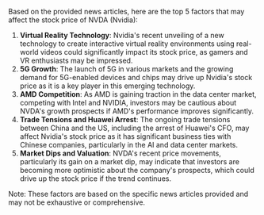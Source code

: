 Based on the provided news articles, here are the top 5 factors that may affect the stock price of NVDA (Nvidia):

1. **Virtual Reality Technology**: Nvidia's recent unveiling of a new technology to create interactive virtual reality environments using real-world videos could significantly impact its stock price, as gamers and VR enthusiasts may be impressed.
2. **5G Growth**: The launch of 5G in various markets and the growing demand for 5G-enabled devices and chips may drive up Nvidia's stock price as it is a key player in this emerging technology.
3. **AMD Competition**: As AMD is gaining traction in the data center market, competing with Intel and NVIDIA, investors may be cautious about NVDA's growth prospects if AMD's performance improves significantly.
4. **Trade Tensions and Huawei Arrest**: The ongoing trade tensions between China and the US, including the arrest of Huawei's CFO, may affect Nvidia's stock price as it has significant business ties with Chinese companies, particularly in the AI and data center markets.
5. **Market Dips and Valuation**: NVDA's recent price movements, particularly its gain on a market dip, may indicate that investors are becoming more optimistic about the company's prospects, which could drive up the stock price if the trend continues.

Note: These factors are based on the specific news articles provided and may not be exhaustive or comprehensive.